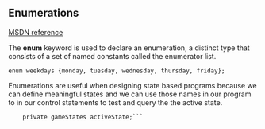## Enumerations 
[MSDN reference](https://msdn.microsoft.com/en-us/library/sbbt4032.aspx)


The **enum** keyword is used to declare an enumeration, a distinct type that consists of a set of named constants called the enumerator list.

```enum weekdays {monday, tuesday, wednesday, thursday, friday};```

Enumerations are useful when designing state based programs because we can define meaningful states and we can use those names in our program to in our control statements to test and query the  the active state.

````private enum gameStates {start, game, win, lose, end};
	private gameStates activeState;```
	